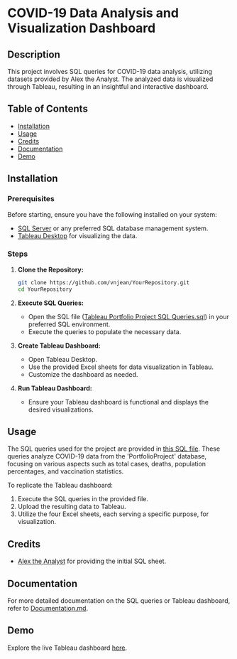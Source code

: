 # COVID-19 Data Analysis and Visualization Dashboard

## Description
This project involves SQL queries for COVID-19 data analysis, utilizing datasets provided by Alex the Analyst. The analyzed data is visualized through Tableau, resulting in an insightful and interactive dashboard.

## Table of Contents
- [Installation](#installation)
- [Usage](#usage)
- [Credits](#credits)
- [Documentation](#documentation)
- [Demo](#demo)

## Installation
### Prerequisites
Before starting, ensure you have the following installed on your system:

- [SQL Server](https://www.microsoft.com/en-us/sql-server/sql-server-downloads) or any preferred SQL database management system.
- [Tableau Desktop](https://www.tableau.com/products/desktop/download) for visualizing the data.

### Steps

1. **Clone the Repository:**
   ```bash
   git clone https://github.com/vnjean/YourRepository.git
   cd YourRepository
   ```

2. **Execute SQL Queries:**
   - Open the SQL file ([Tableau Portfolio Project SQL Queries.sql](https://github.com/AlexTheAnalyst/PortfolioProjects/blob/main/Tableau%20Portfolio%20Project%20SQL%20Queries.sql)) in your preferred SQL environment.
   - Execute the queries to populate the necessary data.

3. **Create Tableau Dashboard:**
   - Open Tableau Desktop.
   - Use the provided Excel sheets for data visualization in Tableau.
   - Customize the dashboard as needed.

6. **Run Tableau Dashboard:**
   - Ensure your Tableau dashboard is functional and displays the desired visualizations.


## Usage
The SQL queries used for the project are provided in [this SQL file](https://github.com/AlexTheAnalyst/PortfolioProjects/blob/main/Tableau%20Portfolio%20Project%20SQL%20Queries.sql). These queries analyze COVID-19 data from the 'PortfolioProject' database, focusing on various aspects such as total cases, deaths, population percentages, and vaccination statistics.

To replicate the Tableau dashboard:
1. Execute the SQL queries in the provided file.
2. Upload the resulting data to Tableau.
3. Utilize the four Excel sheets, each serving a specific purpose, for visualization.


## Credits
- [Alex the Analyst](https://www.youtube.com/channel/UC7cs8q-gJRlGwj4A8OmCmXg) for providing the initial SQL sheet.

## Documentation
For more detailed documentation on the SQL queries or Tableau dashboard, refer to [Documentation.md](Documentation.md).

## Demo
Explore the live Tableau dashboard [here](https://public.tableau.com/app/profile/valy.jean/viz/CovidDashboard_17050127683440/Dashboard1?publish=yes).

